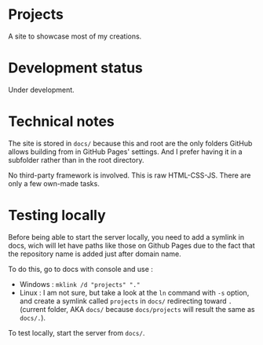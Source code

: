 # Projects

A site to showcase most of my creations.


# Development status

Under development.


# Technical notes

The site is stored in `docs/` because this and root are the only folders GitHub
allows building from in GitHub Pages' settings. And I prefer having it in a
subfolder rather than in the root directory.

No third-party framework is involved. This is raw HTML-CSS-JS. There are only a
few own-made tasks.


# Testing locally

Before being able to start the server locally, you need to add a symlink in docs, wich will let have paths like those on Github Pages due to the fact that the repository name is added just after domain name.

To do this, go to docs with console and use :
- Windows : `mklink /d "projects" "."`
- Linux : I am not sure, but take a look at the `ln` command with `-s` option, and create a symlink called `projects` in `docs/` redirecting toward `.` (current folder, AKA `docs/` because `docs/projects` will result the same as `docs/.`).

To test locally, start the server from `docs/`.